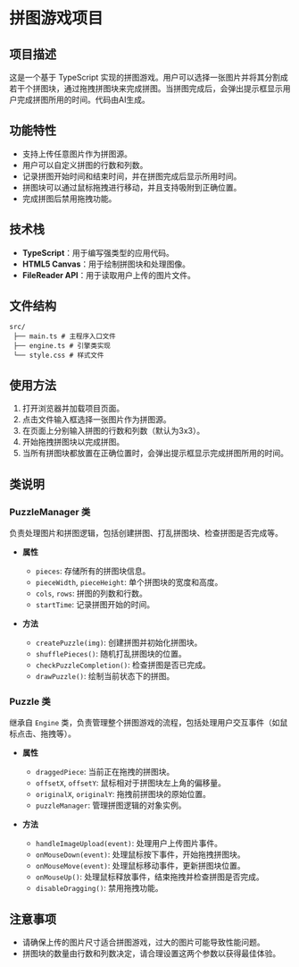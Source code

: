 # 拼图游戏项目

## 项目描述

这是一个基于 TypeScript 实现的拼图游戏。用户可以选择一张图片并将其分割成若干个拼图块，通过拖拽拼图块来完成拼图。当拼图完成后，会弹出提示框显示用户完成拼图所用的时间。代码由AI生成。

## 功能特性

- 支持上传任意图片作为拼图源。
- 用户可以自定义拼图的行数和列数。
- 记录拼图开始时间和结束时间，并在拼图完成后显示所用时间。
- 拼图块可以通过鼠标拖拽进行移动，并且支持吸附到正确位置。
- 完成拼图后禁用拖拽功能。

## 技术栈

- **TypeScript**：用于编写强类型的应用代码。
- **HTML5 Canvas**：用于绘制拼图块和处理图像。
- **FileReader API**：用于读取用户上传的图片文件。

## 文件结构

```
src/
 ├── main.ts # 主程序入口文件 
 ├── engine.ts # 引擎类实现 
 └── style.css # 样式文件
```


## 使用方法

1. 打开浏览器并加载项目页面。
2. 点击文件输入框选择一张图片作为拼图源。
3. 在页面上分别输入拼图的行数和列数（默认为3x3）。
4. 开始拖拽拼图块以完成拼图。
5. 当所有拼图块都放置在正确位置时，会弹出提示框显示完成拼图所用的时间。

## 类说明

### PuzzleManager 类

负责处理图片和拼图逻辑，包括创建拼图、打乱拼图块、检查拼图是否完成等。

- **属性**
    - `pieces`: 存储所有的拼图块信息。
    - `pieceWidth`, `pieceHeight`: 单个拼图块的宽度和高度。
    - `cols`, `rows`: 拼图的列数和行数。
    - `startTime`: 记录拼图开始的时间。

- **方法**
    - `createPuzzle(img)`: 创建拼图并初始化拼图块。
    - `shufflePieces()`: 随机打乱拼图块的位置。
    - `checkPuzzleCompletion()`: 检查拼图是否已完成。
    - `drawPuzzle()`: 绘制当前状态下的拼图。

### Puzzle 类

继承自 `Engine` 类，负责管理整个拼图游戏的流程，包括处理用户交互事件（如鼠标点击、拖拽等）。

- **属性**
    - `draggedPiece`: 当前正在拖拽的拼图块。
    - `offsetX`, `offsetY`: 鼠标相对于拼图块左上角的偏移量。
    - `originalX`, `originalY`: 拖拽前拼图块的原始位置。
    - `puzzleManager`: 管理拼图逻辑的对象实例。

- **方法**
    - `handleImageUpload(event)`: 处理用户上传图片事件。
    - `onMouseDown(event)`: 处理鼠标按下事件，开始拖拽拼图块。
    - `onMouseMove(event)`: 处理鼠标移动事件，更新拼图块位置。
    - `onMouseUp()`: 处理鼠标释放事件，结束拖拽并检查拼图是否完成。
    - `disableDragging()`: 禁用拖拽功能。

## 注意事项

- 请确保上传的图片尺寸适合拼图游戏，过大的图片可能导致性能问题。
- 拼图块的数量由行数和列数决定，请合理设置这两个参数以获得最佳体验。



